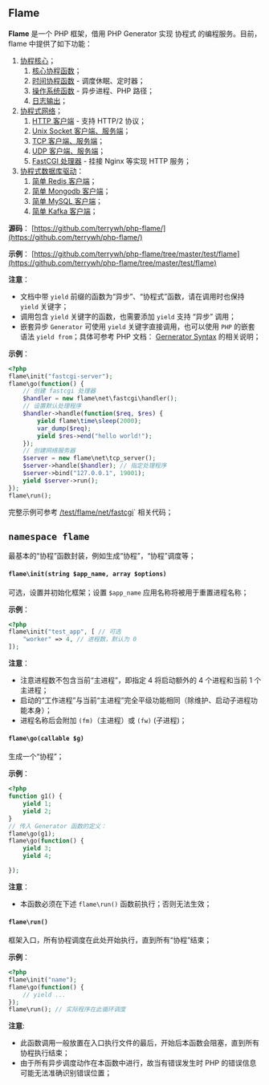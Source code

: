 ## Flame
**Flame** 是一个 PHP 框架，借用 PHP Generator 实现 协程式 的编程服务。目前，flame 中提供了如下功能：
1. [协程核心](/php-flame)；
	1. [核心协程函数](/php-flame)；
	2. [时间协程函数](/php-flame/flame_time) - 调度休眠、定时器；
	3. [操作系统函数](/php-flame/flame_os) - 异步进程、PHP 路径；
	4. [日志输出](/php-flame/flame_log)；
2. [协程式网络](/php-flame/flame_net)；
	1. [HTTP 客户端](/php-flame/flame_net_http) - 支持 HTTP/2 协议；
	2. [Unix Socket 客户端、服务端](/php-flame/flame_net)；
	3. [TCP 客户端、服务端](/php-flame/flame_net)；
	4. [UDP 客户端、服务端](/php-flame/flame_net)；
	5. [FastCGI 处理器](/php-flame/flame_net_fastcgi) - 挂接 Nginx 等实现 HTTP 服务；
3. [协程式数据库驱动](/php-flame/flame_db)：
	1. [简单 Redis 客户端](/php-flame/flame_db)；
	2. [简单 Mongodb 客户端](/php-flame/flame_mongodb)；
	3. [简单 MySQL 客户端](/php-flame/flame_mysql)；
	4. [简单 Kafka 客户端](/php-flame/flame_db_kafka)；

**源码**：
[https://github.com/terrywh/php-flame/](https://github.com/terrywh/php-flame/)

**示例**：
[https://github.com/terrywh/php-flame/tree/master/test/flame](https://github.com/terrywh/php-flame/tree/master/test/flame)

**注意**：
* 文档中带 `yield` 前缀的函数为“异步”、“协程式”函数，请在调用时也保持 `yield` 关键字；
* 调用包含 `yield` 关键字的函数，也需要添加 `yield` 支持 “异步” 调用；
* 嵌套异步 `Generator` 可使用 `yield` 关键字直接调用，也可以使用 `PHP` 的嵌套语法 `yield from`；具体可参考 PHP 文档： [Gernerator Syntax](http://php.net/manual/en/language.generators.syntax.php) 的相关说明；

**示例**：
``` PHP
<?php
flame\init("fastcgi-server");
flame\go(function() {
	// 创建 fastcgi 处理器
	$handler = new flame\net\fastcgi\handler();
	// 设置默认处理程序
	$handler->handle(function($req, $res) {
		yield flame\time\sleep(2000);
		var_dump($req);
		yield $res->end("hello world!");
	});
	// 创建网络服务器
	$server = new flame\net\tcp_server();
	$server->handle($handler); // 指定处理程序
	$server->bind("127.0.0.1", 19001);
	yield $server->run();
});
flame\run();
```
完整示例可参考 [/test/flame/net/fastcgi](https://github.com/terrywh/php-flame/tree/master/test/flame/net/fastcgi)` 相关代码；

## `namespace flame`

最基本的“协程”函数封装，例如生成“协程”，“协程”调度等；

#### `flame\init(string $app_name, array $options)`
可选，设置并初始化框架；设置 `$app_name` 应用名称将被用于重置进程名称；

**示例**：
``` php
<?php
flame\init("test_app", [ // 可选
	"worker" => 4, // 进程数，默认为 0
]);
```

**注意**：
* 注意进程数不包含当前“主进程”，即指定 4 将启动额外的 4 个进程和当前 1 个主进程；
* 启动的“工作进程”与当前“主进程”完全平级功能相同（除维护、启动子进程功能本身）；
* 进程名称后会附加 `(fm)`（主进程）或 `(fw)` (子进程)；

#### `flame\go(callable $g)`
生成一个“协程”；

**示例**：
``` php
<?php
function g1() {
	yield 1;
	yield 2;
}
// 传入 Generator 函数的定义：
flame\go(g1);
flame\go(function() {
	yield 3;
	yield 4;

});
```

**注意**：
* 本函数必须在下述 `flame\run()` 函数前执行；否则无法生效；

#### `flame\run()`
框架入口，所有协程调度在此处开始执行，直到所有“协程”结束；

**示例**：
``` PHP
<?php
flame\init("name");
flame\go(function() {
	// yield ...
});
flame\run(); // 实际程序在此循环调度
```

**注意**:
* 此函数调用一般放置在入口执行文件的最后，开始后本函数会阻塞，直到所有协程执行结束；
* 由于所有异步调度动作在本函数中进行，故当有错误发生时 PHP 的错误信息可能无法准确识别错误位置；
